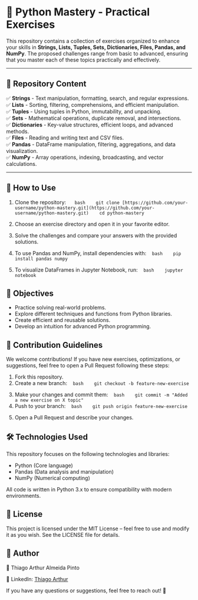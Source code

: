 # 📌 Python Mastery - Practical Exercises

This repository contains a collection of exercises organized to enhance your skills in **Strings, Lists, Tuples, Sets, Dictionaries, Files, Pandas, and NumPy**. The proposed challenges range from basic to advanced, ensuring that you master each of these topics practically and effectively.

---

## 📂 Repository Content

✅ **Strings** - Text manipulation, formatting, search, and regular expressions.  
✅ **Lists** - Sorting, filtering, comprehensions, and efficient manipulation.  
✅ **Tuples** - Using tuples in Python, immutability, and unpacking.  
✅ **Sets** - Mathematical operations, duplicate removal, and intersections.  
✅ **Dictionaries** - Key-value structures, efficient loops, and advanced methods.  
✅ **Files** - Reading and writing text and CSV files.  
✅ **Pandas** - DataFrame manipulation, filtering, aggregations, and data visualization.  
✅ **NumPy** - Array operations, indexing, broadcasting, and vector calculations.  

---

## 🚀 How to Use  

1. Clone the repository:  
   ```bash
   git clone [https://github.com/your-username/python-mastery.git](https://github.com/your-username/python-mastery.git)
   cd python-mastery
   ```

2. Choose an exercise directory and open it in your favorite editor.

3. Solve the challenges and compare your answers with the provided solutions.

4. To use Pandas and NumPy, install dependencies with:
   ```bash
   pip install pandas numpy
   ```

5. To visualize DataFrames in Jupyter Notebook, run:
   ```bash
   jupyter notebook
   ```

## 🎯 Objectives

*   Practice solving real-world problems.
*   Explore different techniques and functions from Python libraries.
*   Create efficient and reusable solutions.
*   Develop an intuition for advanced Python programming.

## 📌 Contribution Guidelines

We welcome contributions! If you have new exercises, optimizations, or suggestions, feel free to open a Pull Request following these steps:

1.  Fork this repository.
2.  Create a new branch:
   ```bash
   git checkout -b feature-new-exercise
   ```
3.  Make your changes and commit them:
   ```bash
   git commit -m "Added a new exercise on X topic"
   ```
4.  Push to your branch:
   ```bash
   git push origin feature-new-exercise
   ```
5.  Open a Pull Request and describe your changes.

## 🛠 Technologies Used

This repository focuses on the following technologies and libraries:

*   Python (Core language)
*   Pandas (Data analysis and manipulation)
*   NumPy (Numerical computing)

All code is written in Python 3.x to ensure compatibility with modern environments.

## 📌 License

This project is licensed under the MIT License – feel free to use and modify it as you wish. See the LICENSE file for details.

## 📩 Author

👤 Thiago Arthur Almeida Pinto

🔗 LinkedIn: [Thiago Arthur](https://www.linkedin.com/in/thiago-arthur1/) 

If you have any questions or suggestions, feel free to reach out! 🚀
